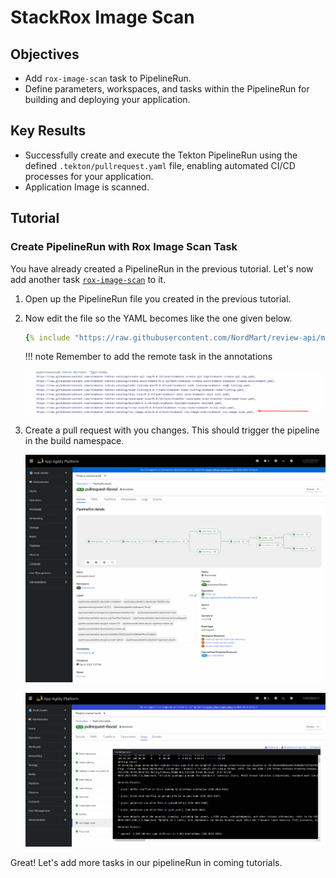 # StackRox Image Scan

## Objectives

- Add `rox-image-scan` task to PipelineRun.
- Define parameters, workspaces, and tasks within the PipelineRun for building and deploying your application.

## Key Results

- Successfully create and execute the Tekton PipelineRun using the defined `.tekton/pullrequest.yaml` file, enabling automated CI/CD processes for your application.
- Application Image is scanned.

## Tutorial

### Create PipelineRun with Rox Image Scan Task

You have already created a PipelineRun in the previous tutorial. Let's now add another task [`rox-image-scan`](https://github.com/stakater-tekton-catalog/rox-image-scan) to it.

1. Open up the PipelineRun file you created in the previous tutorial.
1. Now edit the file so the YAML becomes like the one given below.

    ```yaml
    {% include "https://raw.githubusercontent.com/NordMart/review-api/main/.tekton/rox_image_scan.yaml" %}
    ```

    !!! note
        Remember to add the remote task in the annotations

    ![rox-image-scan](images/rox-image-scan-annotation.png)

1. Create a pull request with you changes. This should trigger the pipeline in the build namespace.

    ![rox-image-scan](images/rox-image-scan.png)

    ![rox-image-scan-logs](images/rox-image-scan-logs.png)

Great! Let's add more tasks in our pipelineRun in coming tutorials.
